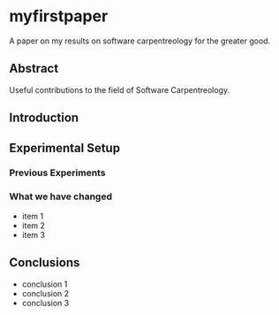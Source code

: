 # myfirstpaper
A paper on my results on software carpentreology for the greater good.

## Abstract
Useful contributions to the field of Software Carpentreology.

## Introduction

## Experimental Setup
### Previous Experiments
### What we have changed
- item 1
- item 2
- item 3

## Conclusions
- conclusion 1
- conclusion 2
- conclusion 3

